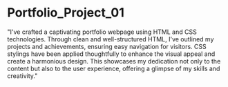 # Portfolio_Project_01
"I've crafted a captivating portfolio webpage using HTML and CSS technologies. Through clean and well-structured HTML, I've outlined my projects and achievements, ensuring easy navigation for visitors. CSS stylings have been applied thoughtfully to enhance the visual appeal and create a harmonious design. This showcases my dedication not only to the content but also to the user experience, offering a glimpse of my skills and creativity."
